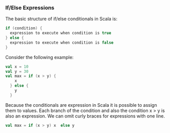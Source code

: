 ### If/Else Expressions

The basic structure of if/else conditionals in Scala is:

```scala
if (condition) {
  expression to execute when condition is true
} else {
  expression to execute when condition is false
}

```
Consider the following example:

```scala
val x = 10
val y = 30
val max = if (x > y) {
    x
  } else {
    y
  }

```
Because the conditionals are expression in Scala it is possible to assign them
to values.
Each branch of the condition and also the condition x > y is also an expression.
We can omit curly braces for expressions with one line.

```scala
val max = if (x > y) x  else y
```
